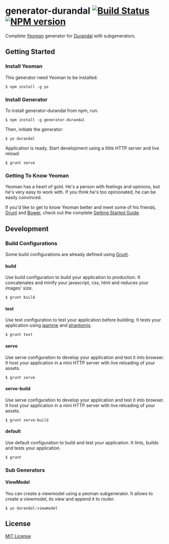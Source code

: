 # generator-durandal [![Build Status](https://travis-ci.org/ivostoykov/generator-durandal.png?branch=yo200)](https://travis-ci.org/ivostoykov/generator-durandal) [![NPM version](https://badge.fury.io/js/generator-durandal.png)](http://badge.fury.io/js/generator-durandal)

Complete [Yeoman](http://yeoman.io) generator for [Durandal](http://durandaljs.com/) with subgenerators.

## Getting Started

### Install Yeoman

This generator need Yeoman to be installed.

```
$ npm install -g yo
```

### Install Generator

To install generator-durandal from npm, run:

```
$ npm install -g generator-durandal
```

Then, initiate the generator:

```
$ yo durandal
```

Application is ready. Start development using a little HTTP server and live reload:

```
$ grunt serve
```

### Getting To Know Yeoman

Yeoman has a heart of gold. He's a person with feelings and opinions, but he's very easy to work with. If you think he's too opinionated, he can be easily convinced.

If you'd like to get to know Yeoman better and meet some of his friends, [Grunt](http://gruntjs.com) and [Bower](http://bower.io), check out the complete [Getting Started Guide](https://github.com/yeoman/yeoman/wiki/Getting-Started).


## Development

### Build Configurations

Some build configurations are already defined using [Grunt](http://gruntjs.com).

#### build

Use build configuration to build your application to production.
It concatenates and minify your javascript, css, html and reduces your images' size.

```
$ grunt build
```

#### test

Use test configuration to test your application before building.
It tests your application using [jasmine](https://jasmine.github.io/) and [phantomjs](http://phantomjs.org/).

```
$ grunt test
```

#### serve

Use serve configuration to develop your application and test it into browser.
It host your application in a mini HTTP server with live reloading of your assets.

```
$ grunt serve
```

#### serve-build

Use serve configuration to develop your application and test it into browser.
It host your application in a mini HTTP server with live reloading of your assets.

```
$ grunt serve-build
```

#### default

Use default configuration to build and test your application.
It lints, builds and tests your application.

```
$ grunt
```

### Sub Generators

#### ViewModel

You can create a viewmodel using a yeoman subgenerator.
It allows to create a viewmodel, its view and append it to router.

```
$ yo durandal:viewmodel
```

## License

[MIT License](http://en.wikipedia.org/wiki/MIT_License)
